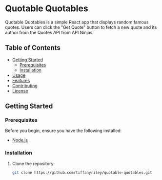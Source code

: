 # Quotable Quotables

Quotable Quotables is a simple React app that displays random famous quotes. Users can click the "Get Quote" button to fetch a new quote and its author from the Quotes API from API Ninjas.

## Table of Contents

- [Getting Started](#getting-started)
  - [Prerequisites](#prerequisites)
  - [Installation](#installation)
- [Usage](#usage)
- [Features](#features)
- [Contributing](#contributing)
- [License](#license)

## Getting Started

### Prerequisites

Before you begin, ensure you have the following installed:

- [Node.js](https://nodejs.org/)

### Installation

1. Clone the repository:

   ```bash
   git clone https://github.com/tiffanyriley/quotable-quotables.git